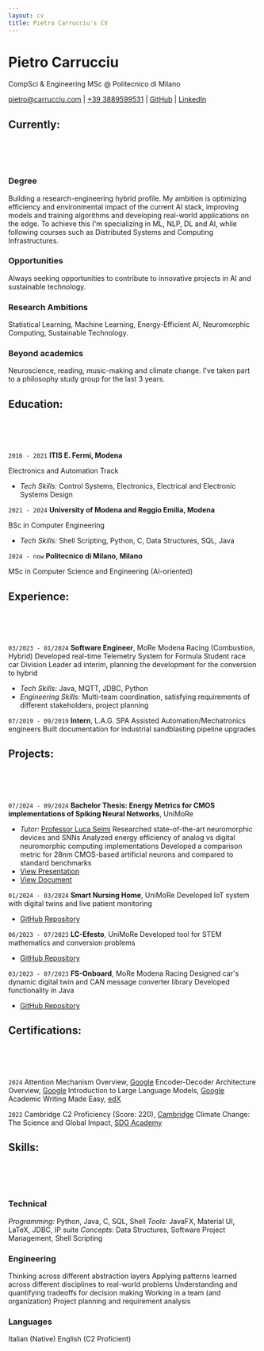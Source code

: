 ```yaml
---
layout: cv
title: Pietro Carrucciu's CV
---
```

# Pietro Carrucciu
CompSci & Engineering MSc @ Politecnico di Milano

<div id="webaddress">
<a href="mailto:pietro@carrucciu.com"><i class="fa-solid fa-envelope"></i> pietro@carrucciu.com</a>
| <a href="tel:3889599531"><i class="fa-solid fa-phone"></i> +39 3889599531</a>
| <a href="https://github.com/carruc"><i class="fa-brands fa-github"></i> GitHub</a>
| <a href="https://www.linkedin.com/in/pietro-carrucciu/"><i class="fa-brands fa-linkedin"></i> LinkedIn</a>
</div>

## Currently:
<br />
<br />
<br />

### Degree
Building a research-engineering hybrid profile. My ambition is optimizing efficiency and environmental impact of the current AI stack, improving models and training algorithms and developing real-world applications on the edge. To achieve this I'm specializing in ML, NLP, DL and AI, while following courses such as Distributed Systems and Computing Infrastructures.

### Opportunities

Always seeking opportunities to contribute to innovative projects in AI and sustainable technology.

### Research Ambitions

Statistical Learning, Machine Learning, Energy-Efficient AI, Neuromorphic Computing, Sustainable Technology.

### Beyond academics

Neuroscience, reading, music-making and climate change. I've taken part to a philosophy study group for the last 3 years. 


## Education:
<br />
<br />
<br />

`2016 - 2021`
__ITIS E. Fermi, Modena__

Electronics and Automation Track
- _Tech Skills:_ Control Systems, Electronics, Electrical and Electronic Systems Design

`2021 - 2024`
__University of Modena and Reggio Emilia, Modena__

BSc in Computer Engineering
- _Tech Skills:_ Shell Scripting, Python, C, Data Structures, SQL, Java

`2024 - now`
__Politecnico di Milano, Milano__

MSc in Computer Science and Engineering (AI-oriented)


## Experience:
<br />
<br />
<br />

`03/2023 - 01/2024`
**Software Engineer**, MoRe Modena Racing (Combustion, Hybrid)
Developed real-time Telemetry System for Formula Student race car
Division Leader ad interim, planning the development for the conversion to hybrid
- _Tech Skills:_ Java, MQTT, JDBC, Python
- _Engineering Skills:_ Multi-team coordination, satisfying requirements of different stakeholders, project planning

`07/2019 - 09/2019`
**Intern**, L.A.G. SPA
Assisted Automation/Mechatronics engineers
Built documentation for industrial sandblasting pipeline upgrades


## Projects:
<br />
<br />
<br />

`07/2024 - 09/2024`
**Bachelor Thesis: Energy Metrics for CMOS implementations of Spiking Neural Networks**, UniMoRe
- _Tutor:_ [Professor Luca Selmi](https://personale.unimore.it/rubrica/dettaglio/lucaselmi001)
Researched state-of-the-art neuromorphic devices and SNNs
Analyzed energy efficiency of analog vs digital neuromorphic computing implementations
Developed a comparison metric for 28nm CMOS-based artificial neurons and compared to standard benchmarks
- [View Presentation](https://view.genially.com/66ffa9a6d318e509bcca4a14/presentation-elaborato-carrucciu)
- [View Document](https://drive.google.com/file/d/1y4lTzv0ncLLCHTwa_eyr8F7lQBcDOzdL/view?usp=sharing)

`01/2024 - 03/2024`
**Smart Nursing Home**, UniMoRe
Developed IoT system with digital twins and live patient monitoring
- [GitHub Repository](https://github.com/carruc/IIOTProject)

`06/2023 - 07/2023`
**LC-Efesto**, UniMoRe
Developed tool for STEM mathematics and conversion problems
- [GitHub Repository](https://github.com/carruc/LCEfesto)

`03/2023 - 07/2023`
**FS-Onboard**, MoRe Modena Racing
Designed car's dynamic digital twin and CAN message converter library
Developed functionality in Java
- [GitHub Repository](https://github.com/carruc/FS_OnboardPC)


## Certifications:
<br />
<br />
<br />

`2024`
Attention Mechanism Overview, [Google](https://www.cloudskillsboost.google/public_profiles/fb5984d0-d1bb-496c-8a74-57fe0e44c93b/badges/11688343?utm_medium=social&utm_source=linkedin&utm_campaign=ql-social-share)
Encoder-Decoder Architecture Overview, [Google](https://www.cloudskillsboost.google/public_profiles/fb5984d0-d1bb-496c-8a74-57fe0e44c93b/badges/11687200?utm_medium=social&utm_source=linkedin&utm_campaign=ql-social-share)
Introduction to Large Language Models, [Google](https://www.cloudskillsboost.google/public_profiles/fb5984d0-d1bb-496c-8a74-57fe0e44c93b/badges/11680893?utm_medium=social&utm_source=linkedin&utm_campaign=ql-social-share)
Academic Writing Made Easy, [edX](https://courses.edx.org/certificates/1df4b633f8954c37aa0c338b83061222)

`2022`
Cambridge C2 Proficiency (Score: 220), [Cambridge](https://www.cambridgeenglish.org/exams-and-tests/proficiency/)
Climate Change: The Science and Global Impact, [SDG Academy](https://courses.edx.org/certificates/b18e73c4a06641ecb3bc6230de23eef1)


## Skills:
<br />
<br />
<br />

### Technical
_Programming:_ Python, Java, C, SQL, Shell
_Tools:_ JavaFX, Material UI, LaTeX, JDBC, IP suite
_Concepts:_ Data Structures, Software Project Management, Shell Scripting

### Engineering
Thinking across different abstraction layers
Applying patterns learned across different disciplines to real-world problems
Understanding and quantifying tradeoffs for decision making
Working in a team (and organization)
Project planning and requirement analysis

### Languages
Italian (Native)
English (C2 Proficient)

<!-- ### Footer

Last updated: May 2013 -->
